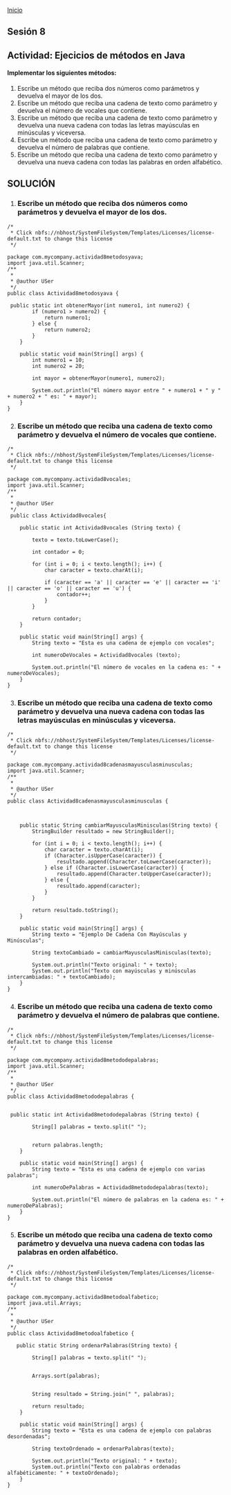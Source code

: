 <!-- No borrar o modificar -->
[Inicio](./index.md)

## Sesión 8 


## Actividad: Ejecicios de métodos en Java
#### Implementar los siguientes métodos:

1. Escribe un método que reciba dos números como parámetros y devuelva el mayor de los dos.
2. Escribe un método que reciba una cadena de texto como parámetro y devuelva el número de vocales que contiene.
3. Escribe un método que reciba una cadena de texto como parámetro y devuelva una nueva cadena con todas las letras mayúsculas en minúsculas y viceversa.
4. Escribe un método que reciba una cadena de texto como parámetro y devuelva el número de palabras que contiene.
5. Escribe un método que reciba una cadena de texto como parámetro y devuelva una nueva cadena con todas las palabras en orden alfabético.


## SOLUCIÓN


1. ### Escribe un método que reciba dos números como parámetros y devuelva el mayor de los dos.

```
/*
 * Click nbfs://nbhost/SystemFileSystem/Templates/Licenses/license-default.txt to change this license
 */

package com.mycompany.actividad8metodosyava;
import java.util.Scanner;
/**
 *
 * @author USer
 */
public class Actividad8metodosyava {

 public static int obtenerMayor(int numero1, int numero2) {
        if (numero1 > numero2) {
            return numero1;
        } else {
            return numero2;
        }
    }

    public static void main(String[] args) {
        int numero1 = 10;
        int numero2 = 20;

        int mayor = obtenerMayor(numero1, numero2);

        System.out.println("El número mayor entre " + numero1 + " y " + numero2 + " es: " + mayor);
    }
}

```

2. ### Escribe un método que reciba una cadena de texto como parámetro y devuelva el número de vocales que contiene.

```
/*
 * Click nbfs://nbhost/SystemFileSystem/Templates/Licenses/license-default.txt to change this license
 */

package com.mycompany.actividad8vocales;
import java.util.Scanner;
/**
 *
 * @author USer
 */
 public class Actividad8vocales{

    public static int Actividad8vocales (String texto) {
    
        texto = texto.toLowerCase();
        
        int contador = 0;

        for (int i = 0; i < texto.length(); i++) {
            char caracter = texto.charAt(i);
            
            if (caracter == 'a' || caracter == 'e' || caracter == 'i' || caracter == 'o' || caracter == 'u') {
                contador++;
            }
        }

        return contador;
    }

    public static void main(String[] args) {
        String texto = "Esta es una cadena de ejemplo con vocales";
        
        int numeroDeVocales = Actividad8vocales (texto);
        
        System.out.println("El número de vocales en la cadena es: " + numeroDeVocales);
    }
}

```
3.  ### Escribe un método que reciba una cadena de texto como parámetro y devuelva una nueva cadena con todas las letras mayúsculas en minúsculas y viceversa.

```
/*
 * Click nbfs://nbhost/SystemFileSystem/Templates/Licenses/license-default.txt to change this license
 */

package com.mycompany.actividad8cadenasmayusculasminusculas;
import java.util.Scanner;
/**
 *
 * @author USer
 */
public class Actividad8cadenasmayusculasminusculas {

   

    public static String cambiarMayusculasMinisculas(String texto) {
        StringBuilder resultado = new StringBuilder();

        for (int i = 0; i < texto.length(); i++) {
            char caracter = texto.charAt(i);
            if (Character.isUpperCase(caracter)) {
                resultado.append(Character.toLowerCase(caracter));
            } else if (Character.isLowerCase(caracter)) {
                resultado.append(Character.toUpperCase(caracter));
            } else {
                resultado.append(caracter);
            }
        }

        return resultado.toString();
    }

    public static void main(String[] args) {
        String texto = "Ejemplo De Cadena Con Mayúsculas y Minúsculas";
        
        String textoCambiado = cambiarMayusculasMinisculas(texto);
        
        System.out.println("Texto original: " + texto);
        System.out.println("Texto con mayúsculas y minúsculas intercambiadas: " + textoCambiado);
    }
}

```
4. ### Escribe un método que reciba una cadena de texto como parámetro y devuelva el número de palabras que contiene.

```
/*
 * Click nbfs://nbhost/SystemFileSystem/Templates/Licenses/license-default.txt to change this license
 */

package com.mycompany.actividad8metododepalabras;
import java.util.Scanner;
/**
 *
 * @author USer
 */
public class Actividad8metododepalabras {

     
 public static int Actividad8metododepalabras (String texto) {
        
        String[] palabras = texto.split(" ");
        
    
        return palabras.length;
    }

    public static void main(String[] args) {
        String texto = "Esta es una cadena de ejemplo con varias palabras";
        
        int numeroDePalabras = Actividad8metododepalabras(texto);
        
        System.out.println("El número de palabras en la cadena es: " + numeroDePalabras);
    }
}

```
5. ### Escribe un método que reciba una cadena de texto como parámetro y devuelva una nueva cadena con todas las palabras en orden alfabético.

```
/*
 * Click nbfs://nbhost/SystemFileSystem/Templates/Licenses/license-default.txt to change this license
 */

package com.mycompany.actividad8metodoalfabetico;
import java.util.Arrays;
/**
 *
 * @author USer
 */
public class Actividad8metodoalfabetico {

   public static String ordenarPalabras(String texto) {

        String[] palabras = texto.split(" ");
        
    
        Arrays.sort(palabras);
        
        
        String resultado = String.join(" ", palabras);
        
        return resultado;
    }

    public static void main(String[] args) {
        String texto = "Esta es una cadena de ejemplo con palabras desordenadas";
        
        String textoOrdenado = ordenarPalabras(texto);
        
        System.out.println("Texto original: " + texto);
        System.out.println("Texto con palabras ordenadas alfabéticamente: " + textoOrdenado);
    }
}

```